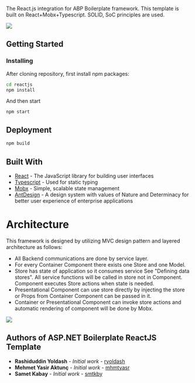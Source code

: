 

The React.js integration for ABP Boilerplate framework. This template is built on React+Mobx+Typescript. SOLID, SoC principles are used.

![](_screenshots/dashboard.png)

## Getting Started

### Installing

After cloning repository, first install npm packages:

```sh
cd reactjs
npm install 
```

And then start

```
npm start
```

## Deployment

```sh
npm build
```

## Built With

* [React](https://reactjs.org/) - The JavaScript library for building user interfaces
* [Typescript](https://www.typescriptlang.org/) - Used for static typing
* [Mobx](https://mobx.js.org/) - Simple, scalable state management
* [AntDesign](https://ant.design/) - A design system with values of Nature and Determinacy for better user experience of enterprise applications

# Architecture

This framework is designed by utilizing MVC design pattern and layered architecture as follows:

- All Backend communications are done by service layer.
- For every Container Component there exists one Store and one Model.
- Store has state of application so it consumes service See "Defining data stores". All service functions will be called in store not in Component. Component executes Store actions when state is needed.
- Presentational Component can use store directly by injecting the store or Props from Container Component can be passed in it.
- Container or Presentational Component can invoke store actions and automatic rendering of component will be done by Mobx.

![](_screenshots/architecture.jpg)

## Authors of ASP.NET Boilerplate ReactJS Template

* **Rashiduddin Yoldash** - *Initial work* - [ryoldash](https://github.com/ryoldash)
* **Mehmet Yasir Aktunç** - *Initial work* - [mhmtyasr](https://github.com/mhmtyasr)
* **Samet Kabay** - *Initial work* - [smtkby](https://github.com/smtkby)
